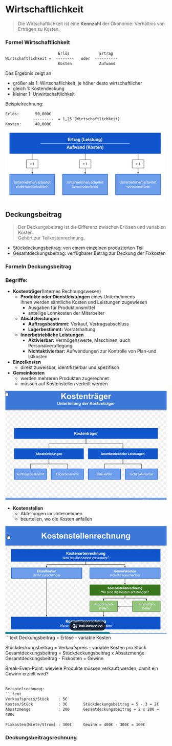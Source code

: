 # Wirtschaftlichkeit

> Die Wirtschaftlichkeit ist eine **Kennzahl** der Ökonomie: 
> Verhältnis von Erträgen zu Kosten.

### Formel Wirtschaftlichkeit

```text
                       Erlös             Ertrag
Wirtschaftlichkeit =  --------   oder  ----------
                       Kosten            Aufwand
```
Das Ergebnis zeigt an
- größer als 1: Wirtschaflichkeit, je höher desto wirtschaftlicher  
- gleich 1: Kostendeckung  
- kleiner 1: Unwirtschaftlichkeit

Beispielrechnung:
```text
Erlös:       50,000€
            ---------  = 1,25 (Wirtschaftlichkeit)
Kosten:      40,000€ 
```

<img src="../images/Berechnungen/wirtschaftlichkeit.png" width="500">

## Deckungsbeitrag
> Der Deckungsbeitrag ist die Differenz zwischen Erlösen und variablen Kosten.  
> Gehört zur Teilkostenrechnung.  

- Stückdeckungsbeitrag: von einem einzelnen produzierten Teil
- Gesamtdeckungsbeitrag: verfügbarer Betrag zur Deckung der Fixkosten

### Formeln Deckungsbeitrag
### Begriffe:  

- **Kostenträger**(Internes Rechnungswesen)  
  - **Produkte oder Dienstleistungen** eines Unternehmens  
    ihnen werden sämtliche Kosten und Leistungen zugewiesen
    - Ausgaben für Produktionsmittel
    - anteilige Lohnkosten der Mitarbeiter
  - **Absatzleistungen**
    - **Auftragsbestimmt:** Verkauf, Vertragsabschluss
    - **Lagerbestimmt:** Vorratshaltung
  - **Innerbetriebliche Leistungen**
    - **Aktivierbar:** Vermögenswerte, Maschinen, auch Personalverpflegung
    - **Nichtaktivierbar:** Aufwendungen zur Kontrolle von Plan-und Istkosten
- **Einzelkosten** 
  - direkt zuweisbar, identifizierbar und spezifisch  
- **Gemeinkosten**
  - werden mehreren Produkten zugerechnet
  - müssen auf Kostenstellen verteilt werden

<img src="../images/Berechnungen/Kostentraeger.png">

- **Kostenstellen**
  - Abteilungen im Unternehmen
  - beurteilen, wo die Kosten anfallen

<img src="../images/Berechnungen/Kostenstellenrechnung.png">
```text
Deckungsbeitrag = Erlöse - variable Kosten

Stückdeckungsbeitrag = Verkaufspreis - variable Kosten pro Stück
Gesamtdeckungsbeitrag = Stückdeckungsbeitrag x Absatzmenge
Gesamtdeckungsbeitrag - Fixkosten = Gewinn

Break-Even-Point: wieviele Produkte müssen verkauft werden, damit ein Gewinn erzielt wird?
```

Beispielrechnung:
```text
Verkaufspreis/Stück    : 5€     
Kosten/Stück           : 3€       Stückdeckungsbeitrag = 5 - 3 = 2€
Absatzmenge            : 200      Gesamtdeckungsbeitrag = 2 x 200 = 400€

Fixkosten(Miete/Strom) : 300€     Gewinn = 400€ - 300€ = 100€
```
### Deckungsbeitragsrechnung


